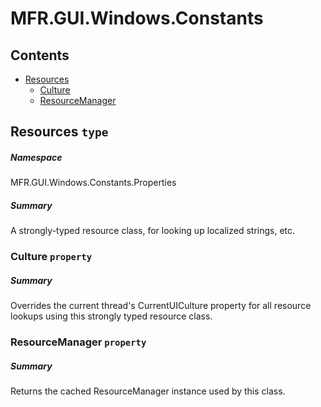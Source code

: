 <a name='assembly'></a>
# MFR.GUI.Windows.Constants

## Contents

- [Resources](#T-MFR.GUI.Windows.Constants-Properties-Resources 'MFR.GUI.Windows.Constants.Properties.Resources')
  - [Culture](#P-MFR.GUI.Windows.Constants-Properties-Resources-Culture 'MFR.GUI.Windows.Constants.Properties.Resources.Culture')
  - [ResourceManager](#P-MFR.GUI.Windows.Constants-Properties-Resources-ResourceManager 'MFR.GUI.Windows.Constants.Properties.Resources.ResourceManager')

<a name='T-MFR.GUI.Windows.Constants-Properties-Resources'></a>
## Resources `type`

##### Namespace

MFR.GUI.Windows.Constants.Properties

##### Summary

A strongly-typed resource class, for looking up localized strings, etc.

<a name='P-MFR.GUI.Windows.Constants-Properties-Resources-Culture'></a>
### Culture `property`

##### Summary

Overrides the current thread's CurrentUICulture property for all
  resource lookups using this strongly typed resource class.

<a name='P-MFR.GUI.Windows.Constants-Properties-Resources-ResourceManager'></a>
### ResourceManager `property`

##### Summary

Returns the cached ResourceManager instance used by this class.
